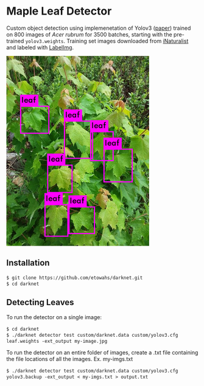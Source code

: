 # Maple Leaf Detector 
Custom object detection using implemenetation of Yolov3 ([paper](https://pjreddie.com/media/files/papers/YOLOv3.pdf)) trained on 800 images of *Acer rubrum* for 3500 batches, starting with the pre-trained `yolov3.weights`. Training set images downloaded from [iNaturalist](https://www.inaturalist.org/taxa/48098-Acer-rubrum) and labeled with [LabelImg](https://github.com/tzutalin/labelImg). 

![Image with bounding boxes](predictedleaf.jpg)

## Installation 
```
$ git clone https://github.com/etowahs/darknet.git
$ cd darknet
```

## Detecting Leaves 
To run the detector on a single image:

```
$ cd darknet 
$ ./darknet detector test custom/darknet.data custom/yolov3.cfg leaf.weights -ext_output my-image.jpg
```
To run the detector on an entire folder of images, create a .txt file containing the file locations of all the images. Ex. my-imgs.txt
```
$ ./darknet detector test custom/darknet.data custom/yolov3.cfg yolov3.backup -ext_output < my-imgs.txt > output.txt
```